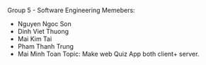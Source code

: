 Group 5 - Software Engineering
Memebers:
+ Nguyen Ngoc Son
+ Dinh Viet Thuong
+ Mai Kim Tai
+ Pham Thanh Trung
+ Mai Minh Toan
Topic: Make web Quiz App both client+ server.
